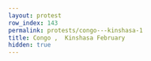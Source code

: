 ```yaml
---
layout: protest
row_index: 143
permalink: protests/congo---kinshasa-1
title: Congo ,  Kinshasa February
hidden: true
---
```

